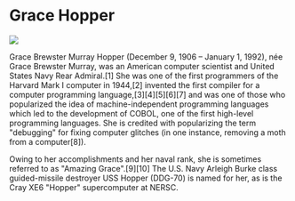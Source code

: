 # Grace Hopper

![](https://upload.wikimedia.org/wikipedia/commons/thumb/a/ad/Commodore_Grace_M._Hopper%2C_USN_%28covered%29.jpg/800px-Commodore_Grace_M._Hopper%2C_USN_%28covered%29.jpg)

Grace Brewster Murray Hopper (December 9, 1906 – January 1, 1992), née Grace Brewster Murray, was an American computer scientist and United States Navy Rear Admiral.[1] She was one of the first programmers of the Harvard Mark I computer in 1944,[2] invented the first compiler for a computer programming language,[3][4][5][6][7] and was one of those who popularized the idea of machine-independent programming languages which led to the development of COBOL, one of the first high-level programming languages. She is credited with popularizing the term "debugging" for fixing computer glitches (in one instance, removing a moth from a computer[8]).

Owing to her accomplishments and her naval rank, she is sometimes referred to as "Amazing Grace".[9][10] The U.S. Navy Arleigh Burke class guided-missile destroyer USS Hopper (DDG-70) is named for her, as is the Cray XE6 "Hopper" supercomputer at NERSC.

